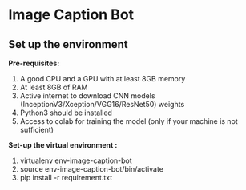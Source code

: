 # Image Caption Bot

## Set up the environment
**Pre-requisites:**
1. A good CPU and a GPU with at least 8GB memory
2. At least 8GB of RAM
3. Active internet to download CNN models (InceptionV3/Xception/VGG16/ResNet50) weights
4. Python3 should be installed
5. Access to colab for training the model (only if your machine is not sufficient)

**Set-up the virtual environment :**
1. virtualenv env-image-caption-bot
2. source env-image-caption-bot/bin/activate
3. pip install -r requirement.txt
